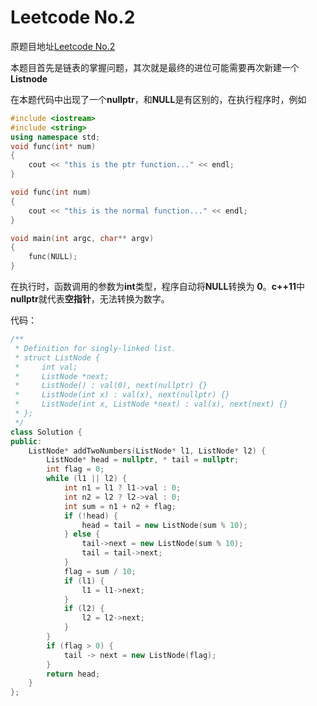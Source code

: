 # Leetcode No.2

原题目地址[Leetcode No.2](https://leetcode-cn.com/problems/add-two-numbers/)

本题目首先是链表的掌握问题，其次就是最终的进位可能需要再次新建一个**Listnode**

在本题代码中出现了一个**nullptr**，和**NULL**是有区别的，在执行程序时，例如

```c++
#include <iostream>
#include <string>
using namespace std;
void func(int* num)
{
    cout << "this is the ptr function..." << endl;
}

void func(int num)
{
    cout << "this is the normal function..." << endl;
}

void main(int argc, char** argv)
{
    func(NULL);
}
```

在执行时，函数调用的参数为**int**类型，程序自动将**NULL**转换为 **0**。**c++11**中**nullptr**就代表**空指针**，无法转换为数字。

代码：

```c++
/**
 * Definition for singly-linked list.
 * struct ListNode {
 *     int val;
 *     ListNode *next;
 *     ListNode() : val(0), next(nullptr) {}
 *     ListNode(int x) : val(x), next(nullptr) {}
 *     ListNode(int x, ListNode *next) : val(x), next(next) {}
 * };
 */
class Solution {
public:
    ListNode* addTwoNumbers(ListNode* l1, ListNode* l2) {
        ListNode* head = nullptr, * tail = nullptr;
        int flag = 0;
        while (l1 || l2) {
            int n1 = l1 ? l1->val : 0;
            int n2 = l2 ? l2->val : 0;
            int sum = n1 + n2 + flag;
            if (!head) {
                head = tail = new ListNode(sum % 10);
            } else {
                tail->next = new ListNode(sum % 10);
                tail = tail->next;
            }
            flag = sum / 10;
            if (l1) {
                l1 = l1->next;
            }
            if (l2) {
                l2 = l2->next;
            }
        }
        if (flag > 0) {
            tail -> next = new ListNode(flag);
        }
        return head;
    }
};
```

